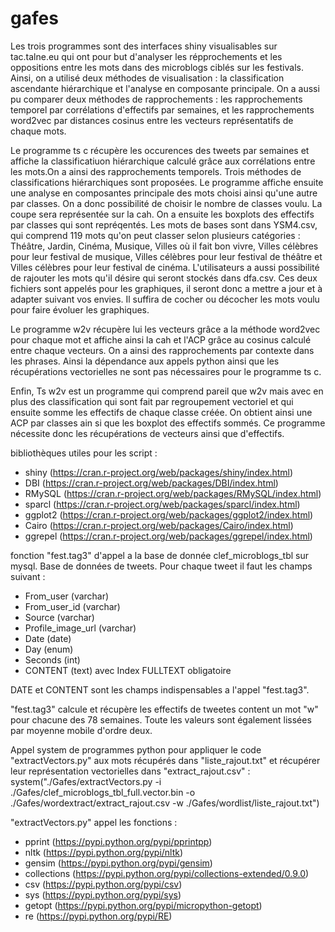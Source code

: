 # gafes


Les trois programmes sont des interfaces shiny visualisables sur tac.talne.eu qui ont pour but d'analyser les répprochements et les oppositions entre les mots dans des microblogs ciblés sur les festivals. Ainsi, on a utilisé deux méthodes de visualisation : la classification ascendante hiérarchique et l'analyse en composante principale. On a aussi pu comparer deux méthodes de rapprochements : les rapprochements temporel par corrélations d'effectifs par semaines, et les rapprochements word2vec par distances cosinus entre les vecteurs représentatifs de chaque mots.

Le programme ts c récupère les occurences des tweets par semaines et affiche la classificatiuon hiérarchique calculé grâce aux corrélations entre les mots.On a ainsi des rapprochements temporels. Trois méthodes de classifications hiérarchiques sont proposées. 
Le programme affiche ensuite une analyse en composantes principale des mots choisi ainsi qu'une autre par classes. On a donc possibilité de choisir le nombre de classes voulu. La coupe sera représentée sur la cah.
On a ensuite les boxplots des effectifs par classes qui sont repréqentés.
Les mots de bases sont dans YSM4.csv, qui comprend 119 mots qu'on peut classer selon plusieurs catégories : Théâtre, Jardin, Cinéma, Musique, Villes où il fait bon vivre, Villes célèbres pour leur festival de musique, Villes célèbres pour leur festival de théâtre et Villes célèbres pour leur festival de cinéma.
L'utilisateurs a aussi possibilité de rajouter les mots qu'il désire qui seront stockés dans dfa.csv.
Ces deux fichiers sont appelés pour les graphiques, il seront donc a mettre a jour et à adapter suivant vos envies. 
Il suffira de cocher ou décocher les mots voulu pour faire évoluer les graphiques.

Le programme w2v récupère lui les vecteurs grâce a la méthode word2vec pour chaque mot et affiche ainsi la cah et l'ACP grâce au cosinus calculé entre chaque vecteurs. 
On a ainsi des rapprochements par contexte dans les phrases.
Ainsi la dépendance aux appels python ainsi que les récupérations vectorielles ne sont pas nécessaires pour le programme ts c.

Enfin, Ts w2v est un programme qui comprend pareil que w2v mais avec en plus des classification qui sont fait par regroupement vectoriel et qui ensuite somme les effectifs de chaque classe créée. On obtient ainsi une ACP par classes ain si que les boxplot des effectifs sommés. Ce programme nécessite donc les récupérations de vecteurs ainsi que d'effectifs.



bibliothèques utiles pour les script :
- shiny (https://cran.r-project.org/web/packages/shiny/index.html)
- DBI (https://cran.r-project.org/web/packages/DBI/index.html)
- RMySQL (https://cran.r-project.org/web/packages/RMySQL/index.html)
- sparcl (https://cran.r-project.org/web/packages/sparcl/index.html)
- ggplot2 (https://cran.r-project.org/web/packages/ggplot2/index.html)
- Cairo (https://cran.r-project.org/web/packages/Cairo/index.html)
- ggrepel (https://cran.r-project.org/web/packages/ggrepel/index.html)

fonction "fest.tag3" d'appel a la base de donnée clef_microblogs_tbl sur mysql.
Base de données de tweets. Pour chaque tweet il faut les champs suivant :
  - From_user (varchar)
  - From_user_id (varchar)
  - Source (varchar)
  - Profile_image_url (varchar)
  - Date (date)
  - Day (enum)
  - Seconds (int)
  - CONTENT (text) avec Index FULLTEXT obligatoire

DATE et CONTENT sont les champs indispensables a l'appel "fest.tag3".


"fest.tag3" calcule et récupère les effectifs de tweetes content un mot "w" pour chacune des 78 semaines. Toute les valeurs sont également
lissées par moyenne mobile d'ordre deux.


Appel system de programmes python pour appliquer le code "extractVectors.py" aux mots récupérés dans "liste_rajout.txt" et récupérer leur représentation vectorielles dans "extract_rajout.csv" : 
system("./Gafes/extractVectors.py -i ./Gafes/clef_microblogs_tbl_full.vector.bin -o ./Gafes/wordextract/extract_rajout.csv -w ./Gafes/wordlist/liste_rajout.txt")

"extractVectors.py" appel les fonctions :
- pprint (https://pypi.python.org/pypi/pprintpp)
- nltk (https://pypi.python.org/pypi/nltk)
- gensim (https://pypi.python.org/pypi/gensim)
- collections (https://pypi.python.org/pypi/collections-extended/0.9.0)
- csv (https://pypi.python.org/pypi/csv)
- sys (https://pypi.python.org/pypi/sys)
- getopt (https://pypi.python.org/pypi/micropython-getopt)
- re (https://pypi.python.org/pypi/RE)
